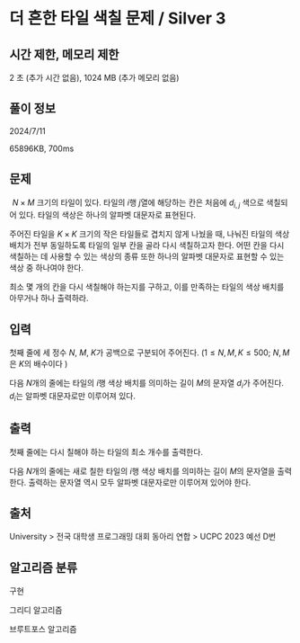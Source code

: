 # 더 흔한 타일 색칠 문제 / Silver 3
 
## 시간 제한,	메모리 제한	
2 초 (추가 시간 없음),	1024 MB (추가 메모리 없음)	

## 풀이 정보
2024/7/11

65896KB, 700ms

## 문제
 
$N\times M$ 크기의 타일이 있다. 타일의 
$i$행 
$j$열에 해당하는 칸은 처음에 
$d_{i,j}$ 색으로 색칠되어 있다. 타일의 색상은 하나의 알파벳 대문자로 표현된다.

주어진 타일을 
$K\times K$ 크기의 작은 타일들로 겹치지 않게 나눴을 때, 나눠진 타일의 색상 배치가 전부 동일하도록 타일의 일부 칸을 골라 다시 색칠하고자 한다. 어떤 칸을 다시 색칠하는 데 사용할 수 있는 색상의 종류 또한 하나의 알파벳 대문자로 표현할 수 있는 색상 중 하나여야 한다.

최소 몇 개의 칸을 다시 색칠해야 하는지를 구하고, 이를 만족하는 타일의 색상 배치를 아무거나 하나 출력하라.

## 입력
첫째 줄에 세 정수 
$N$, 
$M$, 
$K$가 공백으로 구분되어 주어진다. 
$(1\le N,M,K\le 500;$ 
$N,M$은 
$K$의 배수이다
$)$ 

다음 
$N$개의 줄에는 타일의 
$i$행 색상 배치를 의미하는 길이 
$M$의 문자열 
$d_i$가 주어진다. 
$d_i$는 알파벳 대문자로만 이루어져 있다.

## 출력
첫째 줄에는 다시 칠해야 하는 타일의 최소 개수를 출력한다.

다음 
$N$개의 줄에는 새로 칠한 타일의 
$i$행 색상 배치를 의미하는 길이 
$M$의 문자열을 출력한다. 출력하는 문자열 역시 모두 알파벳 대문자로만 이루어져 있어야 한다.

## 출처
University > 전국 대학생 프로그래밍 대회 동아리 연합 > UCPC 2023 예선 D번

## 알고리즘 분류
구현

그리디 알고리즘

브루트포스 알고리즘
